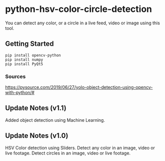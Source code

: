 # python-hsv-color-circle-detection
You can detect any color, or a circle in a live feed, video or image using this tool.

## Getting Started
```
pip install opencv-python
pip install numpy
pip install PyQt5
```

### Sources
https://pysource.com/2019/06/27/yolo-object-detection-using-opencv-with-python/#

## Update Notes (v1.1)
Added object detection using Machine Learning.

## Update Notes (v1.0)
HSV Color detection using Sliders.
Detect any color in an image, video or live footage.
Detect circles in an image, video or live footage.
